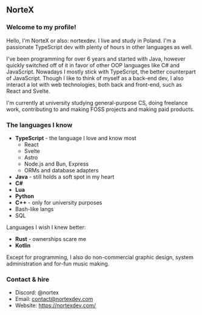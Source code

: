 ##  NorteX
### Welcome to my profile!

Hello, I'm NorteX or also: nortexdev. I live and study in Poland. I'm a passionate TypeScript dev with plenty of hours in other languages as well.

I've been programming for over 6 years and started with Java, however quickly switched off of it in favor of other OOP languages like C# and JavaScript. Nowadays I mostly stick with TypeScript, the better counterpart of JavaScript. Though I like to think of myself as a back-end dev, I also interact a lot with web technologies, both back and front-end, such as React and Svelte.

I'm currently at university studying general-purpose CS, doing freelance work, contributing to and making FOSS projects and making paid products.

### The languages I know
- **TypeScript** - the language I love and know most
  - React
  - Svelte
  - Astro
  - Node.js and Bun, Express
  - ORMs and database adapters
- **Java** - still holds a soft spot in my heart
- **C#**
- **Lua**
- **Python**
- **C++** - only for university purposes
- Bash-like langs
- SQL

Languages I wish I knew better:
- **Rust** - ownerships scare me
- **Kotlin**

Except for programming, I also do non-commercial graphic design, system administration and for-fun music making.

### Contact & hire
- Discord: @nortex
- Email: contact@nortexdev.com
- Website: https://nortexdev.com/
